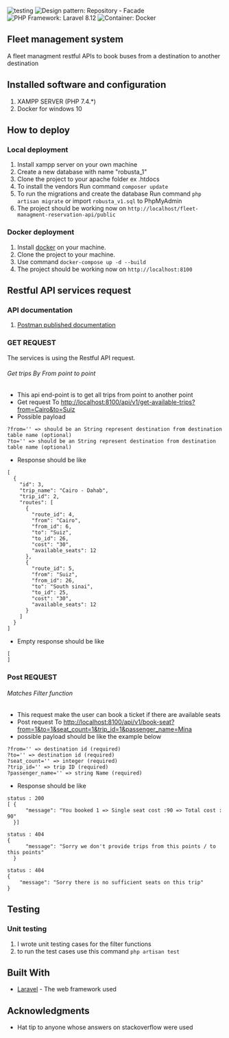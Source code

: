  ![testing](https://img.shields.io/badge/Unit%20testing-Passed-brightgreen.svg?style=flat) ![Design pattern: Repository - Facade](https://img.shields.io/badge/Design%20pattern-Repository%2FFacades-purple.svg?style=flat) ![PHP Framework: Laravel 8.12](https://img.shields.io/badge/PHP%20Framework-%20Laravel%208.14-red.svg?style=flat)
![Container: Docker](https://img.shields.io/badge/Container-Docker-blue.svg?style=flat)
## Fleet management system

A fleet managment restful APIs to book buses from a destination to another destination

## Installed software and configuration
01. XAMPP SERVER (PHP 7.4.*)
02. Docker for windows 10

## How to deploy

### Local deployment
01. Install xampp server on your own machine
02. Create a new database with name "robusta_1"
03. Clone the project to your apache folder ex .htdocs
04. To install the vendors Run command  ```composer update```
05. To run the migrations and create the database Run command ```php artisan migrate``` or import ```robusta_v1.sql``` to PhpMyAdmin
06. The project should be working now on ```http://localhost/fleet-managment-reservation-api/public```

### Docker deployment
01. Install [docker]("https://docs.docker.com/docker-for-windows/install/") on your machine.
02. Clone the project to your machine.
03. Use command ``` docker-compose up -d --build ```
04. The project should be working now on ```http://localhost:8100```

## Restful API services request

### API documentation
01. [Postman published documentation]('https://documenter.getpostman.com/view/4710778/TVep8njt')

### GET REQUEST
The services is using the Restful API request.

###### Get trips By From point to point 
* This api end-point is to get all trips from point to another point
*  Get request To [http://localhost:8100/api/v1/get-available-trips?from=Cairo&to=Suiz](http://localhost:8100/api/v1/get-available-trips?from=Cairo&to=Suiz)
* Possible payload
```
?from='' => should be an String represent destination from destination table name (optional)
?to='' => should be an String represent destination from destination table name (optional)

```

* Response should be like 
```
[
  {
    "id": 3,
    "trip_name": "Cairo - Dahab",
    "trip_id": 2,
    "routes": [
      {
        "route_id": 4,
        "from": "Cairo",
        "from_id": 6,
        "to": "Suiz",
        "to_id": 26,
        "cost": "30",
        "available_seats": 12
      },
      {
        "route_id": 5,
        "from": "Suiz",
        "from_id": 26,
        "to": "South sinai",
        "to_id": 25,
        "cost": "30",
        "available_seats": 12
      }
    ]
  }
]
```

* Empty response should be like 
```
[
]
```

### Post REQUEST
###### Matches Filter function 
* This request make the user can book a ticket if there are available seats
* Post request To [http://localhost:8100/api/v1/book-seat?from=1&to=1&seat_count=1&trip_id=1&passenger_name=Mina](http://localhost:8100/api/v1/book-seat?from=1&to=1&seat_count=1&trip_id=1&passenger_name=Mina)
* possible payload should be like the example below
```
?from='' => destination id (required)
?to='' => destination id (required)
?seat_count='' => integer (required)
?trip_id='' => trip ID (required)
?passenger_name='' => string Name (required)
```
* Response should be like 
```
status : 200
[ {
      "message": "You booked 1 => Single seat cost :90 => Total cost : 90"
  }]
```

```
status : 404
{
      "message": "Sorry we don't provide trips from this points / to this points"
  }
```

```
status : 404
{
    "message": "Sorry there is no sufficient seats on this trip"
}
```



## Testing
### Unit testing
01. I wrote unit testing cases for the filter functions 
02. to run the test cases use this command ``` php artisan test ```

## Built With
* [Laravel](https://laravel.com/docs) - The web framework used
## Acknowledgments
* Hat tip to anyone whose answers on stackoverflow were used